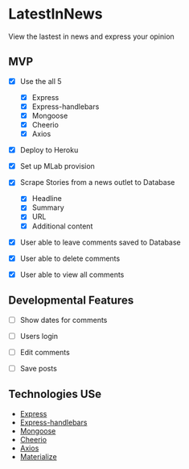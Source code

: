 # LatestInNews
View the lastest in news and express your opinion 

## MVP
  - [X] Use the all 5  
    - [X] Express
    - [X] Express-handlebars
    - [X] Mongoose
    - [X] Cheerio
    - [X] Axios
  - [X] Deploy to Heroku
  - [X] Set up MLab provision  
  - [X] Scrape Stories from a news outlet to Database
    - [X] Headline
    - [X] Summary
    - [X] URL
    - [X] Additional content
  - [X] User able to leave comments saved to Database
  - [X] User able to delete comments 
  - [X] User able to view all comments
  

## Developmental Features
  - [ ] Show dates for comments
  - [ ] Users login
  - [ ] Edit comments
  - [ ] Save posts
  

## Technologies USe
  - [Express](https://www.npmjs.com/package/express)
  - [Express-handlebars](https://www.npmjs.com/package/express-handlebars)
  - [Mongoose](https://www.npmjs.com/package/mongoose)
  - [Cheerio](https://www.npmjs.com/package/cheerio)
  - [Axios](https://www.npmjs.com/search?q=axios)
  - [Materialize](https://materializecss.com/)
